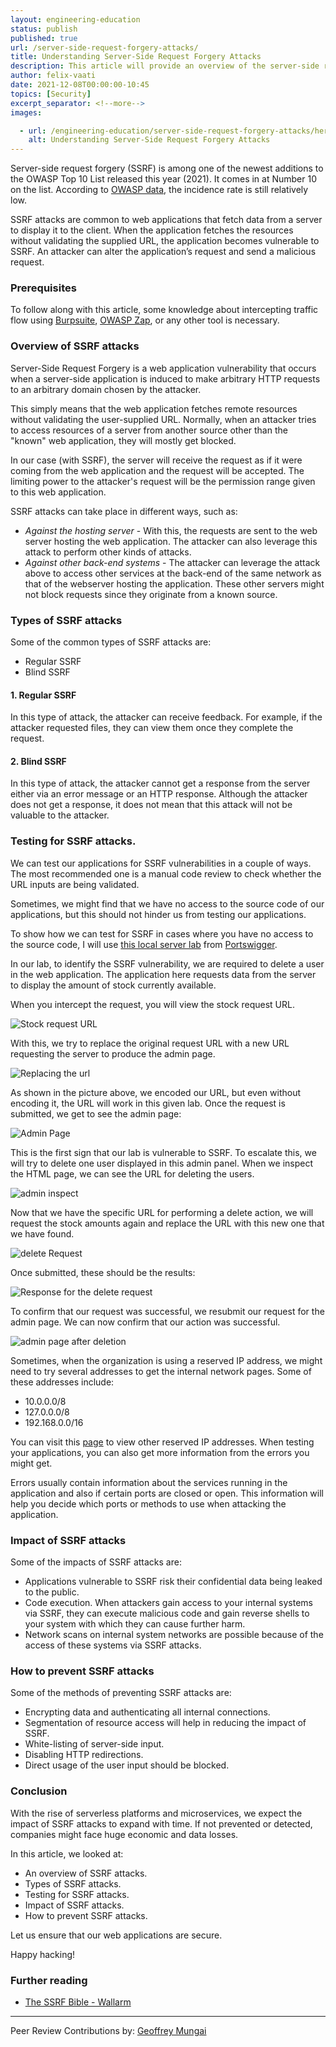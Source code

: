 ```yaml
---
layout: engineering-education
status: publish
published: true
url: /server-side-request-forgery-attacks/
title: Understanding Server-Side Request Forgery Attacks
description: This article will provide an overview of the server-side request forgery attacks how they occur and how to mitigate them.
author: felix-vaati
date: 2021-12-08T00:00:00-10:45
topics: [Security]
excerpt_separator: <!--more-->
images:

  - url: /engineering-education/server-side-request-forgery-attacks/hero.png
    alt: Understanding Server-Side Request Forgery Attacks
---
```

Server-side request forgery (SSRF) is among one of the newest additions to the OWASP Top 10 List released this year (2021). It comes in at Number 10 on the list. According to [OWASP data](https://owasp.org/Top10/A10_2021-Server-Side_Request_Forgery_%28SSRF%29/), the incidence rate is still relatively low.
<!--more-->
SSRF attacks are common to web applications that fetch data from a server to display it to the client. When the application fetches the resources without validating the supplied URL, the application becomes vulnerable to SSRF. An attacker can alter the application’s request and send a malicious request.

### Prerequisites
To follow along with this article, some knowledge about intercepting traffic flow using [Burpsuite](https://portswigger.net/burp/communitydownload), [OWASP Zap](https://www.zaproxy.org/download/), or any other tool is necessary.

### Overview of SSRF attacks
Server-Side Request Forgery is a web application vulnerability that occurs when a server-side application is induced to make arbitrary HTTP requests to an arbitrary domain chosen by the attacker. 

This simply means that the web application fetches remote resources without validating the user-supplied URL. Normally, when an attacker tries to access resources of a server from another source other than the "known" web application, they will mostly get blocked. 

In our case (with SSRF), the server will receive the request as if it were coming from the web application and the request will be accepted. The limiting power to the attacker's request will be the permission range given to this web application.

SSRF attacks can take place in different ways, such as:
- *Against the hosting server* - With this, the requests are sent to the web server hosting the web application. The attacker can also leverage this attack to perform other kinds of attacks.
- *Against other back-end systems* - The attacker can leverage the attack above to access other services at the back-end of the same network as that of the webserver hosting the application. These other servers might not block requests since they originate from a known source.

### Types of SSRF attacks
Some of the common types of SSRF attacks are:
- Regular SSRF
- Blind SSRF

#### 1. Regular SSRF
In this type of attack, the attacker can receive feedback. For example, if the attacker requested files, they can view them once they complete the request.

#### 2. Blind SSRF
In this type of attack, the attacker cannot get a response from the server either via an error message or an HTTP response. Although the attacker does not get a response, it does not mean that this attack will not be valuable to the attacker.

### Testing for SSRF attacks.
We can test our applications for SSRF vulnerabilities in a couple of ways. The most recommended one is a manual code review to check whether the URL inputs are being validated.

Sometimes, we might find that we have no access to the source code of our applications, but this should not hinder us from testing our applications.

To show how we can test for SSRF in cases where you have no access to the source code, I will use [this local server lab](https://portswigger.net/web-security/ssrf/lab-basic-ssrf-against-localhost) from [Portswigger](https://portswigger.net).

In our lab, to identify the SSRF vulnerability, we are required to delete a user in the web application. The application here requests data from the server to display the amount of stock currently available.

When you intercept the request, you will view the stock request URL.

![Stock request URL](/engineering-education/server-side-request-forgery-attacks/lab1capture.png)

With this, we try to replace the original request URL with a new URL requesting the server to produce the admin page.

![Replacing the url](/engineering-education/server-side-request-forgery-attacks/lab1capture2.png)

As shown in the picture above, we encoded our URL, but even without encoding it, the URL will work in this given lab. Once the request is submitted, we get to see the admin page:

![Admin Page](/engineering-education/server-side-request-forgery-attacks/lab1capture3.png)

This is the first sign that our lab is vulnerable to SSRF. To escalate this, we will try to delete one user displayed in this admin panel. When we inspect the HTML page, we can see the URL for deleting the users.

![admin inspect](/engineering-education/server-side-request-forgery-attacks/adminpageinspect.png)

Now that we have the specific URL for performing a delete action, we will request the stock amounts again and replace the URL with this new one that we have found.

![delete Request](/engineering-education/server-side-request-forgery-attacks/deleteuserrequest.png)

Once submitted, these should be the results:

![Response for the delete request](/engineering-education/server-side-request-forgery-attacks/redirect.png)

To confirm that our request was successful, we resubmit our request for the admin page. We can now confirm that our action was successful.

![admin page after deletion](/engineering-education/server-side-request-forgery-attacks/lab1cspture%20.png)

Sometimes, when the organization is using a reserved IP address, we might need to try several addresses to get the internal network pages. Some of these addresses include:

- 10.0.0.0/8
- 127.0.0.0/8
- 192.168.0.0/16

You can visit this [page](https://en.wikipedia.org/wiki/Reserved_IP_addresses) to view other reserved IP addresses. When testing your applications, you can also get more information from the errors you might get. 

Errors usually contain information about the services running in the application and also if certain ports are closed or open. This information will help you decide which ports or methods to use when attacking the application.

### Impact of SSRF attacks
Some of the impacts of SSRF attacks are:
- Applications vulnerable to SSRF risk their confidential data being leaked to the public.
- Code execution. When attackers gain access to your internal systems via SSRF, they can execute malicious code and gain reverse shells to your system with which they can cause further harm.
- Network scans on internal system networks are possible because of the access of these systems via SSRF attacks.

### How to prevent SSRF attacks
Some of the methods of preventing SSRF attacks are:
- Encrypting data and authenticating all internal connections.
- Segmentation of resource access will help in reducing the impact of SSRF.
- White-listing of server-side input.
- Disabling HTTP redirections.
- Direct usage of the user input should be blocked.

### Conclusion
With the rise of serverless platforms and microservices, we expect the impact of SSRF attacks to expand with time. If not prevented or detected, companies might face huge economic and data losses.

In this article, we looked at:
- An overview of SSRF attacks.
- Types of SSRF attacks.
- Testing for SSRF attacks.
- Impact of SSRF attacks.
- How to prevent SSRF attacks.

Let us ensure that our web applications are secure.

Happy hacking!

### Further reading
- [The SSRF Bible - Wallarm](https://docs.google.com/document/d/1v1TkWZtrhzRLy0bYXBcdLUedXGb9njTNIJXa3u9akHM/edit#heading=h.kwcnj7jh5zyy)

---
Peer Review Contributions by: [Geoffrey Mungai](/engineering-education/authors/geoffrey-mungai/)
